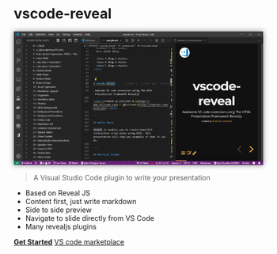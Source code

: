 
# vscode-reveal

<img src="/assets/screenshot1-800.png" data-origin="assets/screenshot1-800.png" alt="demo" style="-webkit-box-shadow:0 0 10px rgba(0, 0, 0, 0.5);
	-moz-box-shadow:0 0 10px rgba(0, 0, 0, 0.5);
	box-shadow:0 0 10px rgba(0, 0, 0, 0.5);" title="vs code">

> A Visual Studio Code plugin to write your presentation

- Based on Reveal JS
- Content first, just write markdown
- Side to side preview
- Navigate to slide directly from VS Code
- Many revealjs plugins

**[Get Started](introduction)**
[<i class="fas fa-download"></i>VS code marketplace](https://marketplace.visualstudio.com/items?itemName=evilz.vscode-reveal)



